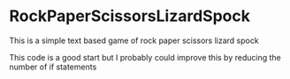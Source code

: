 # RockPaperScissorsLizardSpock
This is a simple text based game of rock paper scissors lizard spock

This code is a good start but I probably could improve this by reducing the number of if statements
